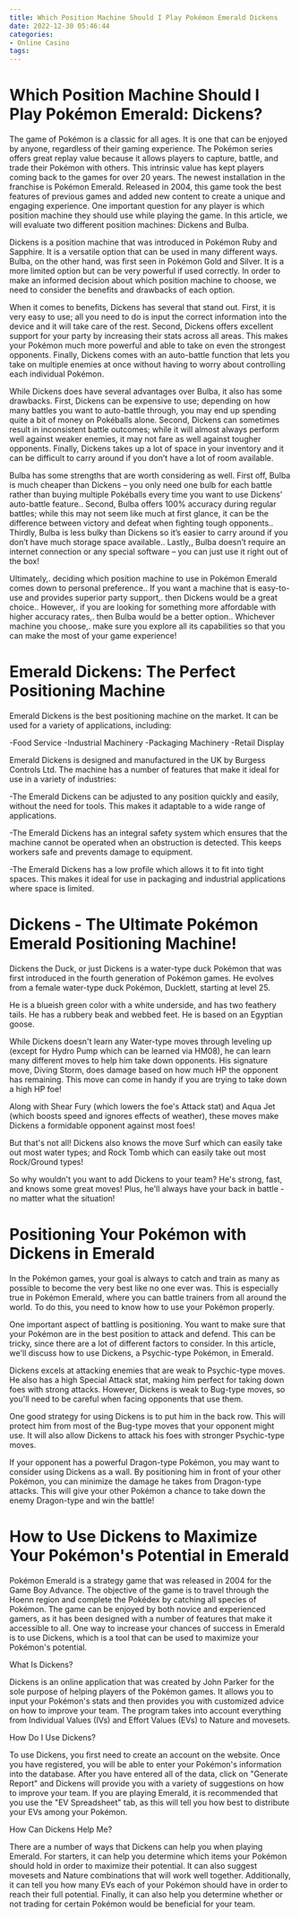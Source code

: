 ```yaml
---
title: Which Position Machine Should I Play Pokémon Emerald Dickens
date: 2022-12-30 05:46:44
categories:
- Online Casino
tags:
---
```



#  Which Position Machine Should I Play Pokémon Emerald: Dickens?


The game of Pokémon is a classic for all ages. It is one that can be enjoyed by anyone, regardless of their gaming experience. The Pokémon series offers great replay value because it allows players to capture, battle, and trade their Pokémon with others. This intrinsic value has kept players coming back to the games for over 20 years. The newest installation in the franchise is Pokémon Emerald. Released in 2004, this game took the best features of previous games and added new content to create a unique and engaging experience. One important question for any player is which position machine they should use while playing the game. In this article, we will evaluate two different position machines: Dickens and Bulba.

Dickens is a position machine that was introduced in Pokémon Ruby and Sapphire. It is a versatile option that can be used in many different ways. Bulba, on the other hand, was first seen in Pokémon Gold and Silver. It is a more limited option but can be very powerful if used correctly. In order to make an informed decision about which position machine to choose, we need to consider the benefits and drawbacks of each option.

When it comes to benefits, Dickens has several that stand out. First, it is very easy to use; all you need to do is input the correct information into the device and it will take care of the rest. Second, Dickens offers excellent support for your party by increasing their stats across all areas. This makes your Pokémon much more powerful and able to take on even the strongest opponents. Finally, Dickens comes with an auto-battle function that lets you take on multiple enemies at once without having to worry about controlling each individual Pokémon.

While Dickens does have several advantages over Bulba, it also has some drawbacks. First, Dickens can be expensive to use; depending on how many battles you want to auto-battle through, you may end up spending quite a bit of money on Pokéballs alone. Second, Dickens can sometimes result in inconsistent battle outcomes; while it will almost always perform well against weaker enemies, it may not fare as well against tougher opponents. Finally, Dickens takes up a lot of space in your inventory and it can be difficult to carry around if you don’t have a lot of room available.

Bulba has some strengths that are worth considering as well. First off, Bulba is much cheaper than Dickens – you only need one bulb for each battle rather than buying multiple Pokéballs every time you want to use Dickens’ auto-battle feature.. Second, Bulba offers 100% accuracy during regular battles; while this may not seem like much at first glance, it can be the difference between victory and defeat when fighting tough opponents.. Thirdly, Bulba is less bulky than Dickens so it’s easier to carry around if you don’t have much storage space available.. Lastly,, Bulba doesn’t require an internet connection or any special software – you can just use it right out of the box!

Ultimately,. deciding which position machine to use in Pokémon Emerald comes down to personal preference.. If you want a machine that is easy-to-use and provides superior party support,. then Dickens would be a great choice.. However,. if you are looking for something more affordable with higher accuracy rates,. then Bulba would be a better option.. Whichever machine you choose,. make sure you explore all its capabilities so that you can make the most of your game experience!

#  Emerald Dickens: The Perfect Positioning Machine

Emerald Dickens is the best positioning machine on the market. It can be used for a variety of applications, including:

-Food Service
-Industrial Machinery
-Packaging Machinery
-Retail Display

Emerald Dickens is designed and manufactured in the UK by Burgess Controls Ltd. The machine has a number of features that make it ideal for use in a variety of industries:

-The Emerald Dickens can be adjusted to any position quickly and easily, without the need for tools. This makes it adaptable to a wide range of applications.

-The Emerald Dickens has an integral safety system which ensures that the machine cannot be operated when an obstruction is detected. This keeps workers safe and prevents damage to equipment.

-The Emerald Dickens has a low profile which allows it to fit into tight spaces. This makes it ideal for use in packaging and industrial applications where space is limited.

#  Dickens - The Ultimate Pokémon Emerald Positioning Machine!

Dickens the Duck, or just Dickens is a water-type duck Pokémon that was first introduced in the fourth generation of Pokémon games. He evolves from a female water-type duck Pokémon, Ducklett, starting at level 25.

He is a blueish green color with a white underside, and has two feathery tails. He has a rubbery beak and webbed feet. He is based on an Egyptian goose.

While Dickens doesn't learn any Water-type moves through leveling up (except for Hydro Pump which can be learned via HM08), he can learn many different moves to help him take down opponents. His signature move, Diving Storm, does damage based on how much HP the opponent has remaining. This move can come in handy if you are trying to take down a high HP foe!

Along with Shear Fury (which lowers the foe's Attack stat) and Aqua Jet (which boosts speed and ignores effects of weather), these moves make Dickens a formidable opponent against most foes!

But that's not all! Dickens also knows the move Surf which can easily take out most water types; and Rock Tomb which can easily take out most Rock/Ground types!

So why wouldn't you want to add Dickens to your team? He's strong, fast, and knows some great moves! Plus, he'll always have your back in battle - no matter what the situation!

#  Positioning Your Pokémon with Dickens in Emerald

In the Pokémon games, your goal is always to catch and train as many as possible to become the very best like no one ever was. This is especially true in Pokémon Emerald, where you can battle trainers from all around the world. To do this, you need to know how to use your Pokémon properly.

One important aspect of battling is positioning. You want to make sure that your Pokémon are in the best position to attack and defend. This can be tricky, since there are a lot of different factors to consider. In this article, we'll discuss how to use Dickens, a Psychic-type Pokémon, in Emerald.

Dickens excels at attacking enemies that are weak to Psychic-type moves. He also has a high Special Attack stat, making him perfect for taking down foes with strong attacks. However, Dickens is weak to Bug-type moves, so you'll need to be careful when facing opponents that use them.

One good strategy for using Dickens is to put him in the back row. This will protect him from most of the Bug-type moves that your opponent might use. It will also allow Dickens to attack his foes with stronger Psychic-type moves.

If your opponent has a powerful Dragon-type Pokémon, you may want to consider using Dickens as a wall. By positioning him in front of your other Pokémon, you can minimize the damage he takes from Dragon-type attacks. This will give your other Pokémon a chance to take down the enemy Dragon-type and win the battle!

#  How to Use Dickens to Maximize Your Pokémon's Potential in Emerald

Pokémon Emerald is a strategy game that was released in 2004 for the Game Boy Advance. The objective of the game is to travel through the Hoenn region and complete the Pokédex by catching all species of Pokémon. The game can be enjoyed by both novice and experienced gamers, as it has been designed with a number of features that make it accessible to all. One way to increase your chances of success in Emerald is to use Dickens, which is a tool that can be used to maximize your Pokémon's potential.

What Is Dickens?

Dickens is an online application that was created by John Parker for the sole purpose of helping players of the Pokémon games. It allows you to input your Pokémon's stats and then provides you with customized advice on how to improve your team. The program takes into account everything from Individual Values (IVs) and Effort Values (EVs) to Nature and movesets.

How Do I Use Dickens?

To use Dickens, you first need to create an account on the website. Once you have registered, you will be able to enter your Pokémon's information into the database. After you have entered all of the data, click on "Generate Report" and Dickens will provide you with a variety of suggestions on how to improve your team. If you are playing Emerald, it is recommended that you use the "EV Spreadsheet" tab, as this will tell you how best to distribute your EVs among your Pokémon.

How Can Dickens Help Me?

There are a number of ways that Dickens can help you when playing Emerald. For starters, it can help you determine which items your Pokémon should hold in order to maximize their potential. It can also suggest movesets and Nature combinations that will work well together. Additionally, it can tell you how many EVs each of your Pokémon should have in order to reach their full potential. Finally, it can also help you determine whether or not trading for certain Pokémon would be beneficial for your team.